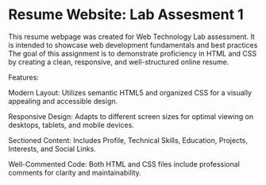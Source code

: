 # Resume Website: Lab Assesment 1
This resume webpage was created for Web Technology Lab assessment. It is intended to showcase web development fundamentals and best practices
The goal of this assignment is to demonstrate proficiency in HTML and CSS by creating a clean, responsive, and well-structured online resume.

Features:

Modern Layout: Utilizes semantic HTML5 and organized CSS for a visually appealing and accessible design.

Responsive Design: Adapts to different screen sizes for optimal viewing on desktops, tablets, and mobile devices.

Sectioned Content: Includes Profile, Technical Skills, Education, Projects, Interests, and Social Links.

Well-Commented Code: Both HTML and CSS files include professional comments for clarity and maintainability.
